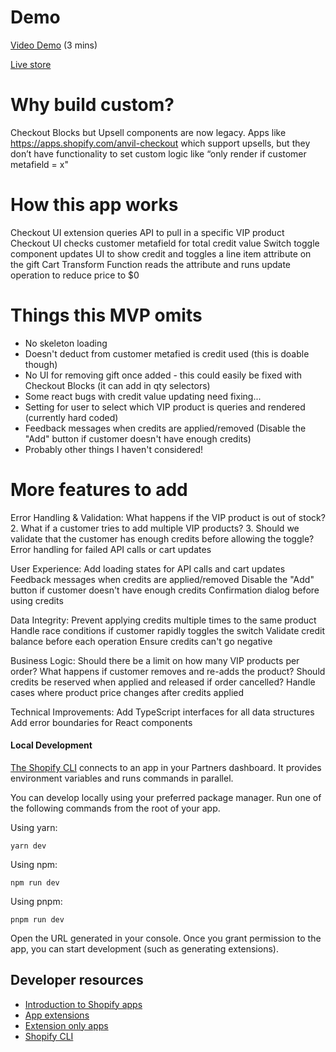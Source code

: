 # Demo
[Video Demo](https://screenshot.click/19-02-4z9vc-lky5q.mp4) (3 mins)

[Live store](https://plustestpcoch.myshopify.com/)

# Why build custom?

Checkout Blocks but Upsell components are now legacy.
Apps like https://apps.shopify.com/anvil-checkout which support upsells, but they don’t have functionality to set custom logic like “only render if customer metafield = x"

# How this app works

Checkout UI extension queries API to pull in a specific VIP product
Checkout UI checks customer metafield for total credit value
Switch toggle component updates UI to show credit and toggles a line item attribute on the gift
Cart Transform Function reads the attribute and runs update operation to reduce price to $0

# Things this MVP omits

- No skeleton loading
- Doesn't deduct from customer metafied is credit used (this is doable though)
- No UI for removing gift once added - this could easily be fixed with Checkout Blocks (it can add in qty selectors)
- Some react bugs with credit value updating need fixing...
- Setting for user to select which VIP product is queries and rendered (currently hard coded)
- Feedback messages when credits are applied/removed (Disable the "Add" button if customer doesn't have enough credits)
- Probably other things I haven't considered!

# More features to add

Error Handling & Validation:
What happens if the VIP product is out of stock? 2. What if a customer tries to add multiple VIP products? 3. Should we validate that the customer has enough credits before allowing the toggle?
Error handling for failed API calls or cart updates

User Experience:
Add loading states for API calls and cart updates
Feedback messages when credits are applied/removed
Disable the "Add" button if customer doesn't have enough credits
Confirmation dialog before using credits

Data Integrity:
Prevent applying credits multiple times to the same product
Handle race conditions if customer rapidly toggles the switch
Validate credit balance before each operation
Ensure credits can't go negative

Business Logic:
Should there be a limit on how many VIP products per order?
What happens if customer removes and re-adds the product?
Should credits be reserved when applied and released if order cancelled?
Handle cases where product price changes after credits applied

Technical Improvements:
Add TypeScript interfaces for all data structures
Add error boundaries for React components

#### Local Development

[The Shopify CLI](https://shopify.dev/docs/apps/tools/cli) connects to an app in your Partners dashboard. It provides environment variables and runs commands in parallel.

You can develop locally using your preferred package manager. Run one of the following commands from the root of your app.

Using yarn:

```shell
yarn dev
```

Using npm:

```shell
npm run dev
```

Using pnpm:

```shell
pnpm run dev
```

Open the URL generated in your console. Once you grant permission to the app, you can start development (such as generating extensions).

## Developer resources

- [Introduction to Shopify apps](https://shopify.dev/docs/apps/getting-started)
- [App extensions](https://shopify.dev/docs/apps/build/app-extensions)
- [Extension only apps](https://shopify.dev/docs/apps/build/app-extensions/build-extension-only-app)
- [Shopify CLI](https://shopify.dev/docs/apps/tools/cli)
